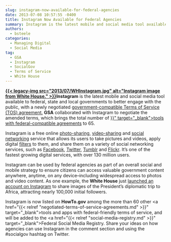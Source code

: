 ```yaml
---
slug: instagram-now-available-for-federal-agencies
date: 2013-07-08 10:57:55 -0400
title: Instagram Now Available for Federal Agencies
summary: Instagram is the latest mobile and social media tool available to federal, state and local governments to better engage with the public, with a newly negotiated government-compatible Terms of Service (TOS) agreement. GSA collaborated with Instagram to negotiate the amended terms, which brings the total number of
authors:
  - bsteele
categories:
  - Managing Digital
  - Social Media
tag:
  - GSA
  - Instagram
  - SocialGov
  - Terms of Service
  - White House
---
```


<p dir="ltr">
  <strong><a href="https://s3.amazonaws.com/sitesusa/wp-content/uploads/sites/212/2013/07/WHInstagram.jpg">{{< legacy-img src="2013/07/WHInstagram.jpg" alt="Instagram image from White House." >}}</a>Instagram</strong> is the latest mobile and social media tool available to federal, state and local governments to better engage with the public, with a newly negotiated <a href="http://instagram.com/legal/terms/usgov/" target="_blank">government-compatible Terms of Service (TOS) agreement.</a> <strong>GSA</strong> collaborated with Instagram to negotiate the amended terms, which brings the total number of <a href="{{< relref "negotiated-terms-of-service-agreements.md" >}}" target="_blank">tools with federal-compatible agreements</a> to 65.
</p>

Instagram is a free online <a href="http://en.wikipedia.org/wiki/Photo_sharing" target="_blank">photo-sharing</a>, <a href="http://en.wikipedia.org/wiki/Video_hosting_service" target="_blank">video-sharing</a> and <a href="http://en.wikipedia.org/wiki/Social_networking_service" target="_blank">social networking</a> service that allows its users to take pictures and videos, apply digital <a href="http://en.wikipedia.org/wiki/Photographic_filter" target="_blank">filters</a> to them, and share them on a variety of social networking services, such as <a href="http://en.wikipedia.org/wiki/Facebook" target="_blank">Facebook</a>, <a href="http://en.wikipedia.org/wiki/Twitter" target="_blank">Twitter</a>, <a href="http://en.wikipedia.org/wiki/Tumblr" target="_blank">Tumblr</a> and <a href="http://en.wikipedia.org/wiki/Flickr" target="_blank">Flickr</a>. It’s one of the fastest growing digital services, with over 130 million users.

Instagram can be used by federal agencies as part of an overall social and mobile strategy to ensure citizens can access valuable government content anywhere, anytime, on any device&#8211;including widespread access to photos and video content. As one example, the **White House** just <a href="http://instagram.com/whitehouse" target="_blank">launched an account on Instagram</a> to share images of the President’s diplomatic trip to Africa, attracting nearly 100,000 initial followers.

Instagram is now listed on **HowTo.gov** among the more than 60 other <a href="{{< relref "negotiated-terms-of-service-agreements.md" >}}" target="_blank">tools and apps with federal-friendly terms of service</a>, and will be added to the <a href="{{< relref "social-media-registry.md" >}}" target="_blank">Federal Social Media Registry</a>. Share your ideas on how agencies can use Instagram in the comment section and using the #socialgov hashtag on Twitter.